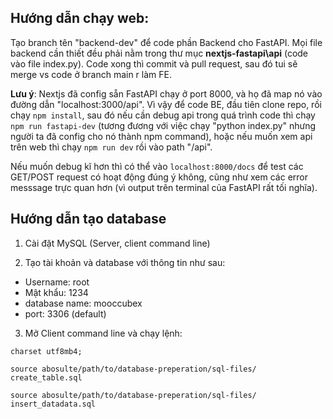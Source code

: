 ## Hướng dẫn chạy web:

Tạo branch tên "backend-dev" để code phần Backend cho FastAPI. Mọi file backend cần thiết đều phải nằm trong thư mục **nextjs-fastapi\api** (code vào file index.py). Code xong thì commit và pull request, sau đó tui sẽ merge vs code ở branch main r làm FE.

**Lưu ý**: Nextjs đã config sẵn FastAPI chạy ở port 8000, và họ đã map nó vào đường dẫn "localhost:3000/api". Vì vậy để code BE, đầu tiên clone repo, rồi chạy `npm install`, sau đó nếu cần debug api trong quá trình code thì chạy `npm run fastapi-dev` (tương đương với việc chạy "python index.py" nhưng người ta đã config cho nó thành npm command), hoặc nếu muốn xem api trên web thì chạy `npm run dev` rồi vào path "/api".

Nếu muốn debug kĩ hơn thì có thể vào `localhost:8000/docs` để test các GET/POST request có hoạt động đúng ý không, cũng như xem các error messsage trực quan hơn (vì output trên terminal của FastAPI rất tối nghĩa).

## Hướng dẫn tạo database

1. Cài đặt MySQL (Server, client command line)

2. Tạo tài khoản và database với thông tin như sau:
- Username: root
- Mật khẩu: 1234
- database name: mooccubex
- port: 3306 (default)

3. Mở Client command line và chạy lệnh:
```
charset utf8mb4;

source abosulte/path/to/database-preperation/sql-files/
create_table.sql

source abosulte/path/to/database-preperation/sql-files/
insert_datadata.sql
```